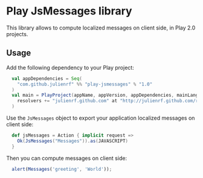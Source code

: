 # Play JsMessages library

This library allows to compute localized messages on client side, in Play 2.0 projects.

## Usage

Add the following dependency to your Play project:

```scala
  val appDependencies = Seq(
    "com.github.julienrf" %% "play-jsmessages" % "1.0"
  )
  val main = PlayProject(appName, appVersion, appDependencies, mainLang = SCALA).settings(
    resolvers += "julienrf.github.com" at "http://julienrf.github.com/repo/"
  )
```

Use the `JsMessages` object to export your application localized messages on client side:

```scala
  def jsMessages = Action { implicit request =>
    Ok(JsMessages("Messages")).as(JAVASCRIPT)
  }
```

Then you can compute messages on client side:

```javascript
  alert(Messages('greeting', 'World'));
```